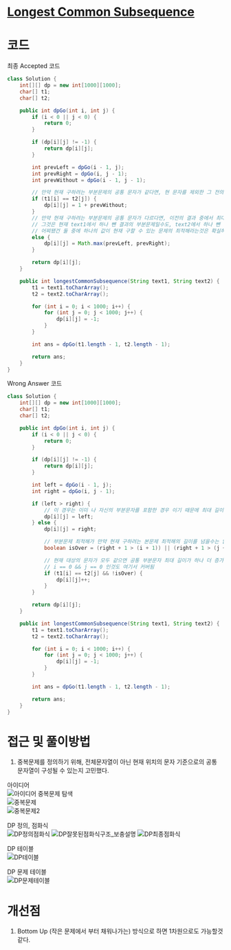 # [Longest Common Subsequence](https://leetcode.com/problems/longest-common-subsequence/description/)

# 코드

최종 Accepted 코드
```java
class Solution {
    int[][] dp = new int[1000][1000];
    char[] t1;
    char[] t2;

    public int dpGo(int i, int j) {
        if (i < 0 || j < 0) {
            return 0;
        }

        if (dp[i][j] != -1) {
            return dp[i][j];
        }

        int prevLeft = dpGo(i - 1, j);
        int prevRight = dpGo(i, j - 1);
        int prevWithout = dpGo(i - 1, j - 1);

        // 만약 현재 구하려는 부분문제의 공통 문자가 같다면, 현 문자를 제외한 그 전의 결과에서 현 문제를 구하면 된다.
        if (t1[i] == t2[j]) {
            dp[i][j] = 1 + prevWithout;
        }
        // 만약 현재 구하려는 부분문제의 공통 문자가 다르다면, 이전의 결과 중에서 최대값을 선택하면 된다.
        // 그것은 현재 text1에서 하나 뺀 결과의 부분문제일수도, text2에서 하나 뺀 결과의 부분문제일수도 있다.
        // 어찌됐건 둘 중에 하나의 값이 현재 구할 수 있는 문제의 최적해라는것은 확실하다.
        else {
            dp[i][j] = Math.max(prevLeft, prevRight);
        }

        return dp[i][j];
    }

    public int longestCommonSubsequence(String text1, String text2) {
        t1 = text1.toCharArray();
        t2 = text2.toCharArray();

        for (int i = 0; i < 1000; i++) {
            for (int j = 0; j < 1000; j++) {
                dp[i][j] = -1;
            }
        }

        int ans = dpGo(t1.length - 1, t2.length - 1);

        return ans;
    }
}
```


Wrong Answer 코드
```java
class Solution {
    int[][] dp = new int[1000][1000];
    char[] t1;
    char[] t2;

    public int dpGo(int i, int j) {
        if (i < 0 || j < 0) {
            return 0;
        }

        if (dp[i][j] != -1) {
            return dp[i][j];
        }

        int left = dpGo(i - 1, j);
        int right = dpGo(i, j - 1);

        if (left > right) {
            // 이 경우는 이미 나 자신의 부분문자를 포함한 경우 이기 때문에 최대 길이는 그 전값을 그대로 활용한다.
            dp[i][j] = left;
        } else {
            dp[i][j] = right;

            // 부분문제 최적해가 만약 현재 구하려는 본문제 최적해의 길이를 넘을수는 없다!
            boolean isOver = (right + 1 > (i + 1)) || (right + 1 > (j + 1));

            // 현재 대상의 문자가 모두 같으면 공통 부분문자 최대 길이가 하나 더 증가한 꼴
            // i == 0 && j == 0 인것도 여기서 커버됨
            if (t1[i] == t2[j] && !isOver) {
                dp[i][j]++;
            }
        }

        return dp[i][j];
    }

    public int longestCommonSubsequence(String text1, String text2) {
        t1 = text1.toCharArray();
        t2 = text2.toCharArray();

        for (int i = 0; i < 1000; i++) {
            for (int j = 0; j < 1000; j++) {
                dp[i][j] = -1;
            }
        }

        int ans = dpGo(t1.length - 1, t2.length - 1);

        return ans;
    }
}
```

# 접근 및 풀이방법

1. 중복문제를 정의하기 위해, 전체문자열이 아닌 현재 위치의 문자 기준으로의 공통 문자열이 구성될 수 있는지 고민했다.

아이디어<br/>
![아이디어](./images/lth/lcs_아이디어.jpeg)
중복문제 탐색<br/>
![중복문제](./images/lth/lcs_중복문제1.jpeg)
<br/>
![중복문제2](./images/lth/lcs_중복문제2.jpeg)

DP 정의, 점화식<br/>
![DP정의점화식](./images//lth/lcs_정의와점화식.jpeg)
![DP잘못된점화식구조_보충설명](./images//lth/lcs_잘못된점화식구조_보충설명.jpeg)
![DP최종점화식](./images//lth/lcs_최종점화식.jpeg)

DP 테이블<br/>
![DP테이블](./images/lth/lcs_dp테이블.png)

DP 문제 테이블<br/>
![DP문제테이블](./images/lth/lcs_dp문제테이블.png)

# 개선점
1. Bottom Up (작은 문제에서 부터 채워나가는) 방식으로 하면 1차원으로도 가능할것 같다.
